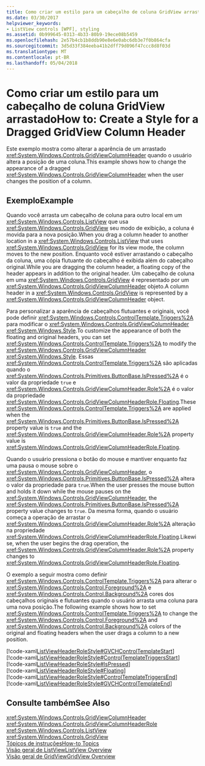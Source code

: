 ```yaml
---
title: Como criar um estilo para um cabeçalho de coluna GridView arrastado
ms.date: 03/30/2017
helpviewer_keywords:
- ListView controls [WPF], styling
ms.assetid: 0b999645-0313-4b33-80b9-19ece08b5459
ms.openlocfilehash: 2e57b4cb1b8ddb90e8e6e0abc6db3e7f0b864cfa
ms.sourcegitcommit: 3d5d33f384eeba41b2dff79d096f47ccc8d8f03d
ms.translationtype: MT
ms.contentlocale: pt-BR
ms.lasthandoff: 05/04/2018
---
```

# <a name="how-to-create-a-style-for-a-dragged-gridview-column-header"></a><span data-ttu-id="26ee9-102">Como criar um estilo para um cabeçalho de coluna GridView arrastado</span><span class="sxs-lookup"><span data-stu-id="26ee9-102">How to: Create a Style for a Dragged GridView Column Header</span></span>
<span data-ttu-id="26ee9-103">Este exemplo mostra como alterar a aparência de um arrastado <xref:System.Windows.Controls.GridViewColumnHeader> quando o usuário altera a posição de uma coluna.</span><span class="sxs-lookup"><span data-stu-id="26ee9-103">This example shows how to change the appearance of a dragged <xref:System.Windows.Controls.GridViewColumnHeader> when the user changes the position of a column.</span></span>  
  
## <a name="example"></a><span data-ttu-id="26ee9-104">Exemplo</span><span class="sxs-lookup"><span data-stu-id="26ee9-104">Example</span></span>  
 <span data-ttu-id="26ee9-105">Quando você arrasta um cabeçalho de coluna para outro local em um <xref:System.Windows.Controls.ListView> que usa <xref:System.Windows.Controls.GridView> seu modo de exibição, a coluna é movida para a nova posição.</span><span class="sxs-lookup"><span data-stu-id="26ee9-105">When you drag a column header to another location in a <xref:System.Windows.Controls.ListView> that uses <xref:System.Windows.Controls.GridView> for its view mode, the column moves to the new position.</span></span> <span data-ttu-id="26ee9-106">Enquanto você estiver arrastando o cabeçalho da coluna, uma cópia flutuante do cabeçalho é exibida além do cabeçalho original.</span><span class="sxs-lookup"><span data-stu-id="26ee9-106">While you are dragging the column header, a floating copy of the header appears in addition to the original header.</span></span> <span data-ttu-id="26ee9-107">Um cabeçalho de coluna em uma <xref:System.Windows.Controls.GridView> é representado por um <xref:System.Windows.Controls.GridViewColumnHeader> objeto.</span><span class="sxs-lookup"><span data-stu-id="26ee9-107">A column header in a <xref:System.Windows.Controls.GridView> is represented by a <xref:System.Windows.Controls.GridViewColumnHeader> object.</span></span>  
  
 <span data-ttu-id="26ee9-108">Para personalizar a aparência de cabeçalhos flutuantes e originais, você pode definir <xref:System.Windows.Controls.ControlTemplate.Triggers%2A> para modificar o <xref:System.Windows.Controls.GridViewColumnHeader> <xref:System.Windows.Style>.</span><span class="sxs-lookup"><span data-stu-id="26ee9-108">To customize the appearance of both the floating and original headers, you can set <xref:System.Windows.Controls.ControlTemplate.Triggers%2A> to modify the <xref:System.Windows.Controls.GridViewColumnHeader> <xref:System.Windows.Style>.</span></span> <span data-ttu-id="26ee9-109">Essas <xref:System.Windows.Controls.ControlTemplate.Triggers%2A> são aplicadas quando o <xref:System.Windows.Controls.Primitives.ButtonBase.IsPressed%2A> é o valor da propriedade `true` e <xref:System.Windows.Controls.GridViewColumnHeader.Role%2A> é o valor da propriedade <xref:System.Windows.Controls.GridViewColumnHeaderRole.Floating>.</span><span class="sxs-lookup"><span data-stu-id="26ee9-109">These <xref:System.Windows.Controls.ControlTemplate.Triggers%2A> are applied when the <xref:System.Windows.Controls.Primitives.ButtonBase.IsPressed%2A> property value is `true` and the <xref:System.Windows.Controls.GridViewColumnHeader.Role%2A> property value is <xref:System.Windows.Controls.GridViewColumnHeaderRole.Floating>.</span></span>  
  
 <span data-ttu-id="26ee9-110">Quando o usuário pressiona o botão do mouse e mantiver enquanto faz uma pausa o mouse sobre o <xref:System.Windows.Controls.GridViewColumnHeader>, o <xref:System.Windows.Controls.Primitives.ButtonBase.IsPressed%2A> altera o valor da propriedade para `true`.</span><span class="sxs-lookup"><span data-stu-id="26ee9-110">When the user presses the mouse button and holds it down while the mouse pauses on the <xref:System.Windows.Controls.GridViewColumnHeader>, the <xref:System.Windows.Controls.Primitives.ButtonBase.IsPressed%2A> property value changes to `true`.</span></span> <span data-ttu-id="26ee9-111">Da mesma forma, quando o usuário começa a operação de arrastar o <xref:System.Windows.Controls.GridViewColumnHeader.Role%2A> alteração na propriedade <xref:System.Windows.Controls.GridViewColumnHeaderRole.Floating>.</span><span class="sxs-lookup"><span data-stu-id="26ee9-111">Likewise, when the user begins the drag operation, the <xref:System.Windows.Controls.GridViewColumnHeader.Role%2A> property changes to <xref:System.Windows.Controls.GridViewColumnHeaderRole.Floating>.</span></span>  
  
 <span data-ttu-id="26ee9-112">O exemplo a seguir mostra como definir <xref:System.Windows.Controls.ControlTemplate.Triggers%2A> para alterar o <xref:System.Windows.Controls.Control.Foreground%2A> e <xref:System.Windows.Controls.Control.Background%2A> cores dos cabeçalhos originais e flutuantes quando o usuário arrasta uma coluna para uma nova posição.</span><span class="sxs-lookup"><span data-stu-id="26ee9-112">The following example shows how to set <xref:System.Windows.Controls.ControlTemplate.Triggers%2A> to change the <xref:System.Windows.Controls.Control.Foreground%2A> and <xref:System.Windows.Controls.Control.Background%2A> colors of the original and floating headers when the user drags a column to a new position.</span></span>  
  
 [!code-xaml[ListViewHeaderRoleStyle#GVCHControlTemplateStart](../../../../samples/snippets/csharp/VS_Snippets_Wpf/ListViewHeaderRoleStyle/CS/Window1.xaml#gvchcontroltemplatestart)]  
[!code-xaml[ListViewHeaderRoleStyle#ControlTemplateTriggersStart](../../../../samples/snippets/csharp/VS_Snippets_Wpf/ListViewHeaderRoleStyle/CS/Window1.xaml#controltemplatetriggersstart)]  
[!code-xaml[ListViewHeaderRoleStyle#IsPressed](../../../../samples/snippets/csharp/VS_Snippets_Wpf/ListViewHeaderRoleStyle/CS/Window1.xaml#ispressed)]  
[!code-xaml[ListViewHeaderRoleStyle#Floating](../../../../samples/snippets/csharp/VS_Snippets_Wpf/ListViewHeaderRoleStyle/CS/Window1.xaml#floating)]  
[!code-xaml[ListViewHeaderRoleStyle#ControlTemplateTriggersEnd](../../../../samples/snippets/csharp/VS_Snippets_Wpf/ListViewHeaderRoleStyle/CS/Window1.xaml#controltemplatetriggersend)]  
[!code-xaml[ListViewHeaderRoleStyle#GVCHControlTemplateEnd](../../../../samples/snippets/csharp/VS_Snippets_Wpf/ListViewHeaderRoleStyle/CS/Window1.xaml#gvchcontroltemplateend)]  
  
## <a name="see-also"></a><span data-ttu-id="26ee9-113">Consulte também</span><span class="sxs-lookup"><span data-stu-id="26ee9-113">See Also</span></span>  
 <xref:System.Windows.Controls.GridViewColumnHeader>  
 <xref:System.Windows.Controls.GridViewColumnHeaderRole>  
 <xref:System.Windows.Controls.ListView>  
 <xref:System.Windows.Controls.GridView>  
 [<span data-ttu-id="26ee9-114">Tópicos de instruções</span><span class="sxs-lookup"><span data-stu-id="26ee9-114">How-to Topics</span></span>](../../../../docs/framework/wpf/controls/listview-how-to-topics.md)  
 [<span data-ttu-id="26ee9-115">Visão geral de ListView</span><span class="sxs-lookup"><span data-stu-id="26ee9-115">ListView Overview</span></span>](../../../../docs/framework/wpf/controls/listview-overview.md)  
 [<span data-ttu-id="26ee9-116">Visão geral de GridView</span><span class="sxs-lookup"><span data-stu-id="26ee9-116">GridView Overview</span></span>](../../../../docs/framework/wpf/controls/gridview-overview.md)
